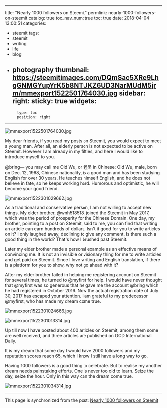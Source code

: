 
---
title: "Nearly 1000 followers on Steemit"
permlink: nearly-1000-followers-on-steemit
catalog: true
toc_nav_num: true
toc: true
date: 2018-04-04 13:00:51
categories:
- steemit
tags:
- steemit
- writing
- life
- blog
- photography
thumbnail: https://steemitimages.com/DQmSac5XRe9LhgGNMGYupYrK5b8NTUKZ6UD3NarMUdM5jrm/mmexport1522501764030.jpg
sidebar:
    right:
        sticky: true
widgets:
    -
        type: toc
        position: right
---


![mmexport1522501764030.jpg](https://steemitimages.com/DQmSac5XRe9LhgGNMGYupYrK5b8NTUKZ6UD3NarMUdM5jrm/mmexport1522501764030.jpg)

My dear friends, if you read my posts on Steemit, you would expect to meet a young man. After all, an elderly person is not expected to be active on Steemit. However I am already in my fifties, and here I would like to introduce myself to you.

@bring— you may call me Old Wu, or 老吴 in Chinese: Old Wu, male, born on Dec. 12, 1968, Chinese nationality, is a good man and has been studying English for over 30 years. He teaches himself English, and he does not believe in fate, so he keeps working hard. Humorous and optimistic, he will become your good friend.

![mmexport1522301029662.jpg](https://steemitimages.com/DQmcCyWyaJCf7uwxX3bFrnSTzyisTZdAxQKkN9LgpQLFUgo/mmexport1522301029662.jpg)


As a traditional and conservative person, I am not willing to accept new things. My elder brother, @wnh518518, joined the Steemit in May 2017, which was the period of prosperity for the Chinese Domain. One day, my brother, pointing to a post on Steemit, said to me, you can find that writing an article can earn hundreds of dollars. Isn't it good for you to write articles on it? I only laughed away, declining to give any comment. Is there such a good thing in the world? That's how I brushed past Steemit.

Later my elder brother made a personal example as an effective means of convincing me. It is not an invisible or visionary thing for me to write articles and get paid on Steemit. Since I love writing and English translation, if there is a platform for you to show, why not go ahead with it?

After my elder brother failed in helping me registering account on Steemit for several times, he turned to @myfirst for help. I would have never thought that @myfirst was so generous that he gave me the account @bring which he had registered in October 2016. Now the actual registration date of July 30, 2017 has escaped your attention. I am grateful to my predecessor @myfirst, who has made my dream come true.

![mmexport1522301024666.jpg](https://steemitimages.com/DQma5avr9CbkdeqwRzaSP9gEpdTN49WWE4kJsVLREHXfx6P/mmexport1522301024666.jpg)

![mmexport1522301013314.jpg](https://steemitimages.com/DQmQrNZRQkqrEvE5K7DbMfaPGeys16g5LAAQ3Vt5zefRqyQ/mmexport1522301013314.jpg)

Up till now I have posted about 400 articles on Steemit, among them some are well received, and three articles are published on OCD International Daily. 

It is my dream that some day I would have 2000 followers and my reputation scores reach 65, which I know I still have a long way to go. 

Having 1000 followers is a good thing to celebrate. But to realise my another dream needs painstaking efforts. One is never too old to learn. Seize the day, seize the hour. Only in this way can  the dream come true. 

![mmexport1522301034314.jpg](https://steemitimages.com/DQmUz32G4KwcH1t8QCtbytNPuxPftrynxgDdeZkKxATKtRa/mmexport1522301034314.jpg)

- - -

This page is synchronized from the post: [Nearly 1000 followers on Steemit](https://steemit.com/@bring/nearly-1000-followers-on-steemit)

